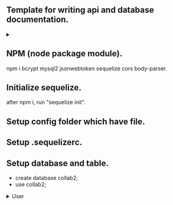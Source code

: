 ## Template for writing api and database documentation.
<details>
<summary></summary>
</details>

## NPM (node package module).
npm i bcrypt mysql2 jsonwebtoken sequelize cors body-parser.

## Initialize sequelize.
after npm i, run "sequelize init".

## Setup config folder which have file.
## Setup .sequelizerc.
## Setup database and table.
* create database collab2;
* use collab2;
<details>
<summary>User</summary>
CREATE TABLE User(id int(11) NOT NULL AUTO_INCREMENT,username varchar(70) NOT NULL,email varchar(70) NOT NULL,password text NOT NULL,phone BIGINT(15) NOT NULL,image text NOT NULL,createdAt datetime NOT NULL,updatedAt datetime NOT NULL,PRIMARY KEY(id));
</details>

